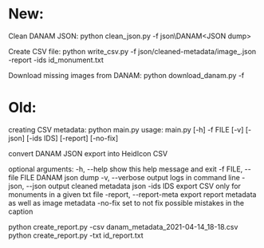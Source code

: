 # New: 

Clean DANAM JSON:
python clean_json.py -f json\DANAM\<JSON dump>

Create CSV file:
python write_csv.py -f json/cleaned-metadata/image_<TIME>.json -report -ids id_monument.txt

Download missing images from DANAM:
python download_danam.py -f <list of missing images>


# Old:

creating CSV metadata: python main.py 
usage: main.py [-h] -f FILE [-v] [-json] [-ids IDS] [-report] [-no-fix]

convert DANAM JSON export into HeidIcon CSV

optional arguments:
  -h, --help            show this help message and exit
  -f FILE, --file FILE  DANAM json dump
  -v, --verbose         output logs in command line
  -json, --json         output cleaned metadata json
  -ids IDS              export CSV only for monuments in a given txt file
  -report, --report-meta
                        export report metadata as well as image metadata
  -no-fix               set to not fix possible mistakes in the caption


python create_report.py -csv danam_metadata_2021-04-14_18-18.csv
python create_report.py -txt id_report.txt

